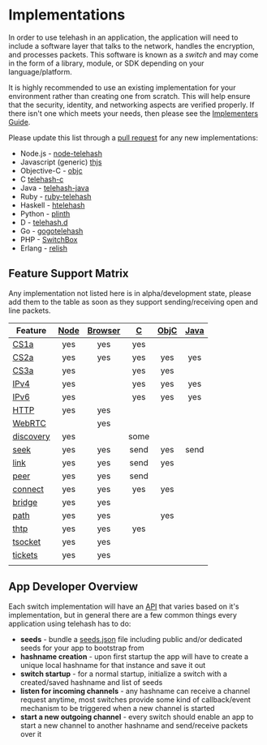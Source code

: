# Implementations

In order to use telehash in an application, the application will need to include a software layer that talks to the network, handles the encryption, and processes packets.  This software is known as a *switch* and may come in the form of a library, module, or SDK depending on your language/platform.

It is highly recommended to use an existing implementation for your environment rather than creating one from scratch. This will help ensure that the security, identity, and networking aspects are verified properly. If there isn't one which meets your needs, then please see the [Implementers Guide](implementers.md).

Please update this list through a [pull request](https://github.com/telehash/telehash.org) for any new implementations:

* Node.js - [node-telehash][]
* Javascript (generic) [thjs][]
* Objective-C - [objc][]
* C [telehash-c][]
* Java - [telehash-java][]
* Ruby - [ruby-telehash](https://github.com/telehash/ruby-telehash)
* Haskell - [htelehash](https://github.com/alanz/htelehash)
* Python - [plinth](https://github.com/telehash/plinth)
* D - [telehash.d](https://github.com/temas/telehash.d)
* Go - [gogotelehash](https://github.com/telehash/gogotelehash)
* PHP - [SwitchBox](https://github.com/jaytaph/switchbox)
* Erlang - [relish](https://github.com/telehash/relish)

## Feature Support Matrix

Any implementation not listed here is in alpha/development state, please add them to the table as soon as they support sending/receiving open and line packets.

| Feature       | [Node][] | [Browser][] | [C][] | [ObjC][] | [Java][] |
|---------------|:--------:|:-----------:|:-----:|:--------:|:--------:|
| [CS1a][]      |      yes |         yes |   yes |          |          |
| [CS2a][]      |      yes |         yes |   yes |      yes |      yes |
| [CS3a][]      |      yes |             |   yes |      yes |          |
| [IPv4][]      |      yes |             |   yes |      yes |      yes |
| [IPv6][]      |      yes |             |   yes |      yes |      yes |
| [HTTP][]      |      yes |         yes |       |          |          |
| [WebRTC][]    |          |         yes |       |          |          |
| [discovery][] |      yes |             |  some |          |          |
| [seek][]      |      yes |         yes |  send |      yes |     send |
| [link][]      |      yes |         yes |  send |      yes |          |
| [peer][]      |      yes |         yes |  send |          |          |
| [connect][]   |      yes |         yes |   yes |      yes |          |
| [bridge][]    |      yes |         yes |       |          |          |
| [path][]      |      yes |         yes |       |      yes |          |
| [thtp][]      |      yes |         yes |   yes |          |          |
| [tsocket][]   |      yes |         yes |       |          |          |
| [tickets][]   |      yes |         yes |       |          |          |
|               |          |             |       |          |          |


## App Developer Overview

Each switch implementation will have an [API](implementers.md#api) that varies based on it's implementation, but in general there are a few common things every application using telehash has to do:

* **seeds** - bundle a [seeds.json](seeds.md) file including public and/or dedicated seeds for your app to bootstrap from
* **hashname creation** - upon first startup the app will have to create a unique local hashname for that instance and save it out
* **switch startup** - for a normal startup, initialize a switch with a created/saved hashname and list of seeds
* **listen for incoming channels** - any hashname can receive a channel request anytime, most switches provide some kind of callback/event mechanism to be triggered when a new channel is started
* **start a new outgoing channel** - every switch should enable an app to start a new channel to another hashname and send/receive packets over it

[node]: https://github.com/telehash/node-telehash
[node-telehash]: https://github.com/telehash/node-telehash
[thjs]: http://github.com/telehash/thjs
[browser]: http://github.com/telehash/thjs
[objc]: https://github.com/telehash/objc
[c]: https://github.com/telehash/telehash-c
[telehash-c]: https://github.com/telehash/telehash-c
[java]: https://github.com/telehash/telehash-java
[telehash-java]: https://github.com/telehash/telehash-java
[cs1a]: cs/1a.md
[cs2a]: cs/2a.md
[cs3a]: cs/3a.md
[ipv4]: network.md
[ipv6]: network.md
[http]: ext/path_http.md
[webrtc]: ext/path_webrtc.md
[discovery]: ext/discovery.md
[seek]: switch.md#seek
[link]: switch.md#link
[peer]: switch.md#peer
[connect]: switch.md#connect
[bridge]: switch.md#bridge
[path]: switch.md#path
[thtp]: ext/bind_http.md
[tsocket]: ext/telesocket.md
[tickets]: ext/tickets.md

